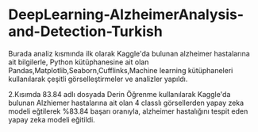 # DeepLearning-AlzheimerAnalysis-and-Detection-Turkish

Burada analiz kısmında ilk olarak Kaggle'da bulunan alzheimer hastalarına ait bilgilerle, Python kütüphanesine ait olan Pandas,Matplotlib,Seaborn,Cufflinks,Machine learning kütüphaneleri kullanılarak çeşitli görselleştirmeler ve analizler yapıldı.

2.Kısımda 83.84 adlı dosyada Derin Öğrenme kullanılarak Kaggle'da bulunan Alzhiemer hastalarına ait olan 4 classlı görsellerden yapay zeka modeli eğtilerek %83.84 başarı oranıyla, alzheimer hastalığını tespit eden yapay zeka modeli eğitildi.
